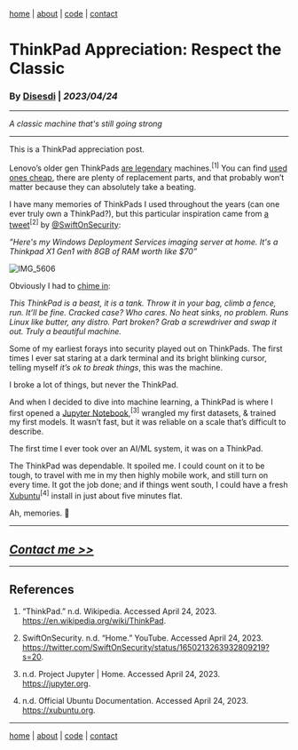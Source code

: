 [home](https://disesdi.github.io/) | [about](https://disesdi.github.io/about.html) | <a href="https://github.com/disesdi/" target="_blank" rel="noopener noreferrer">code</a> | [contact](https://disesdi.github.io/contact.html)

# ThinkPad Appreciation: Respect the Classic 

### By <a href="https://disesdi.github.io/contact.html" target="_blank" rel="noopener noreferrer">Disesdi</a> | *2023/04/24*

-------

*A classic machine that's still going strong*

-------


This is a ThinkPad appreciation post.

Lenovo’s older gen ThinkPads [are legendary](https://en.wikipedia.org/wiki/ThinkPad) machines.<sup>[1]</sup> You can find [used ones cheap](https://www.ebay.com/sch/i.html?_from=R40&_trksid=p2499337.m570.l1313&_nkw=Lenovo+ThinkPad+1st+Gen&_sacat=0), there are plenty of replacement parts, and that probably won’t matter because they can absolutely take a beating.

I have many memories of ThinkPads I used throughout the years (can one ever truly own a ThinkPad?), but this particular inspiration came from [a tweet](https://twitter.com/SwiftOnSecurity/status/1650213263932809219?s=20)<sup>[2]</sup>  by [@SwiftOnSecurity](https://twitter.com/SwiftOnSecurity):

*”Here's my Windows Deployment Services imaging server at home. It's a Thinkpad X1 Gen1 with 8GB of RAM worth like $70”*

![IMG_5606](https://user-images.githubusercontent.com/110150470/234002032-92ef5333-4291-4172-80b3-7b1bafa92ea7.jpg)

Obviously I had to [chime in](https://twitter.com/disesdi/status/1650477271831154690?s=20):

*This ThinkPad is a beast, it is a tank. Throw it in your bag, climb a fence, run. It’ll be fine. Cracked case? Who cares. No heat sinks, no problem. Runs Linux like butter, any distro. Part broken? Grab a screwdriver and swap it out. Truly a beautiful machine.*

Some of my earliest forays into security played out on ThinkPads. The first times I ever sat staring at a dark terminal and its bright blinking cursor, telling myself *it’s ok to break things*, this was the machine. 

I broke a lot of things, but never the ThinkPad.

And when I decided to dive into machine learning, a ThinkPad is where I first opened a [Jupyter Notebook](https://jupyter.org),<sup>[3]</sup> wrangled my first datasets, & trained my first models. It wasn’t fast, but it was reliable on a scale that’s difficult to describe.

The first time I ever took over an AI/ML system, it was on a ThinkPad. 

The ThinkPad was dependable. It spoiled me. I could count on it to be tough, to travel with me in my then highly mobile work, and still turn on every time. It got the job done; and if things went south, I could have a fresh [Xubuntu](https://xubuntu.org)<sup>[4]</sup> install in just about five minutes flat.

Ah, memories.  🎩

-------


## [*Contact me >>*](https://disesdi.github.io/contact.html)


-------


## References


1. “ThinkPad.” n.d. Wikipedia. Accessed April 24, 2023. https://en.wikipedia.org/wiki/ThinkPad.

2. SwiftOnSecurity. n.d. “Home.” YouTube. Accessed April 24, 2023. https://twitter.com/SwiftOnSecurity/status/1650213263932809219?s=20.

3. n.d. Project Jupyter | Home. Accessed April 24, 2023. https://jupyter.org.

4. n.d. Official Ubuntu Documentation. Accessed April 24, 2023. https://xubuntu.org.

-------

[home](https://disesdi.github.io/) | [about](https://disesdi.github.io/about.html) | <a href="https://github.com/disesdi/" target="_blank" rel="noopener noreferrer">code</a> | [contact](https://disesdi.github.io/contact.html)

